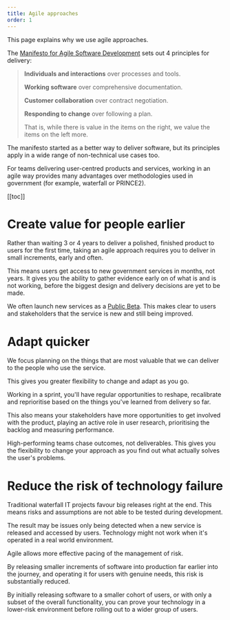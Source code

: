 ```yaml
---
title: Agile approaches
order: 1
---
```


This page explains why we use agile approaches.

The [Manifesto for Agile Software Development](https://agilemanifesto.org/) sets out 4 principles for delivery:

> **Individuals and interactions** over processes and tools.
>
> **Working software** over comprehensive documentation.
>
> **Customer collaboration** over contract negotiation.
>
> **Responding to change** over following a plan.
>
> That is, while there is value in the items on the right, we value the items on the left more.

The manifesto started as a better way to deliver software, but its principles apply in a wide range of non-technical use cases too.

For teams delivering user-centred products and services, working in an agile way provides many advantages over methodologies used in government (for example, waterfall or PRINCE2).

[[toc]]

# Create value for people earlier

Rather than waiting 3 or 4 years to deliver a polished, finished product to users for the first time, taking an agile approach requires you to deliver in small increments, early and often.

This means users get access to new government services in months, not years. It gives you the ability to gather evidence early on of what is and is not working, before the biggest design and delivery decisions are yet to be made.

We often launch new services as a [Public Beta](../../service-design-delivery-process/beta/#public-beta). This makes clear to users and stakeholders that the service is new and still being improved.

# Adapt quicker

We focus planning on the things that are most valuable that we can deliver to the people who use the service.

This gives you greater flexibility to change and adapt as you go.

Working in a sprint, you'll have regular opportunities to reshape, recalibrate and reprioritise based on the things you've learned from delivery so far.

This also means your stakeholders have more opportunities to get involved with the product, playing an active role in user research, prioritising the backlog and measuring performance.

High-performing teams chase outcomes, not deliverables. This gives you the flexibility to change your approach as you find out what actually solves the user's problems.

# Reduce the risk of technology failure

Traditional waterfall IT projects favour big releases right at the end. This means risks and assumptions are not able to be tested during development.

The result may be issues only being detected when a new service is released and accessed by users. Technology might not work when it's operated in a real world environment.

Agile allows more effective pacing of the management of risk.

By releasing smaller increments of software into production far earlier into the journey, and operating it for users with genuine needs, this risk is substantially reduced.

By initially releasing software to a smaller cohort of users, or with only a subset of the overall functionality, you can prove your technology in a lower-risk environment before rolling out to a wider group of users.

